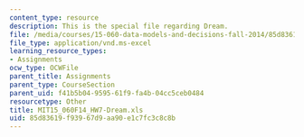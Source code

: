 ```yaml
---
content_type: resource
description: This is the special file regarding Dream.
file: /media/courses/15-060-data-models-and-decisions-fall-2014/85d83619f93967d9aa90e1c7fc3c8c8b_MIT15_060F14_HW7-Dream.xls
file_type: application/vnd.ms-excel
learning_resource_types:
- Assignments
ocw_type: OCWFile
parent_title: Assignments
parent_type: CourseSection
parent_uid: f41b5b04-9595-61f9-fa4b-04cc5ceb0484
resourcetype: Other
title: MIT15_060F14_HW7-Dream.xls
uid: 85d83619-f939-67d9-aa90-e1c7fc3c8c8b
---
```

